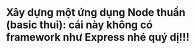 # Xây dựng một ứng dụng Node thuần (basic thui): cái này không có framework như Express nhé quý dị!!!